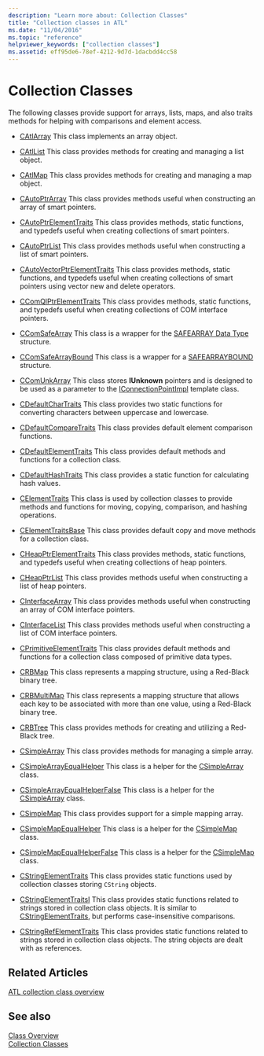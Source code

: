 ```yaml
---
description: "Learn more about: Collection Classes"
title: "Collection classes in ATL"
ms.date: "11/04/2016"
ms.topic: "reference"
helpviewer_keywords: ["collection classes"]
ms.assetid: eff95de6-78ef-4212-9d7d-1dacbdd4cc58
---
```

# Collection Classes

The following classes provide support for arrays, lists, maps, and also traits methods for helping with comparisons and element access.

- [CAtlArray](../atl/reference/catlarray-class.md) This class implements an array object.

- [CAtlList](../atl/reference/catllist-class.md) This class provides methods for creating and managing a list object.

- [CAtlMap](../atl/reference/catlmap-class.md) This class provides methods for creating and managing a map object.

- [CAutoPtrArray](../atl/reference/cautoptrarray-class.md) This class provides methods useful when constructing an array of smart pointers.

- [CAutoPtrElementTraits](../atl/reference/cautoptrelementtraits-class.md) This class provides methods, static functions, and typedefs useful when creating collections of smart pointers.

- [CAutoPtrList](../atl/reference/cautoptrlist-class.md) This class provides methods useful when constructing a list of smart pointers.

- [CAutoVectorPtrElementTraits](../atl/reference/cautovectorptrelementtraits-class.md) This class provides methods, static functions, and typedefs useful when creating collections of smart pointers using vector new and delete operators.

- [CComQIPtrElementTraits](../atl/reference/ccomqiptrelementtraits-class.md) This class provides methods, static functions, and typedefs useful when creating collections of COM interface pointers.

- [CComSafeArray](../atl/reference/ccomsafearray-class.md) This class is a wrapper for the [SAFEARRAY Data Type](/windows/win32/api/oaidl/ns-oaidl-safearray) structure.

- [CComSafeArrayBound](../atl/reference/ccomsafearraybound-class.md) This class is a wrapper for a [SAFEARRAYBOUND](/windows/win32/api/oaidl/ns-oaidl-safearraybound) structure.

- [CComUnkArray](../atl/reference/ccomunkarray-class.md) This class stores **IUnknown** pointers and is designed to be used as a parameter to the [IConnectionPointImpl](../atl/reference/iconnectionpointimpl-class.md) template class.

- [CDefaultCharTraits](../atl/reference/cdefaultchartraits-class.md) This class provides two static functions for converting characters between uppercase and lowercase.

- [CDefaultCompareTraits](../atl/reference/cdefaultcomparetraits-class.md) This class provides default element comparison functions.

- [CDefaultElementTraits](../atl/reference/cdefaultelementtraits-class.md) This class provides default methods and functions for a collection class.

- [CDefaultHashTraits](../atl/reference/cdefaulthashtraits-class.md) This class provides a static function for calculating hash values.

- [CElementTraits](../atl/reference/celementtraits-class.md) This class is used by collection classes to provide methods and functions for moving, copying, comparison, and hashing operations.

- [CElementTraitsBase](../atl/reference/celementtraitsbase-class.md) This class provides default copy and move methods for a collection class.

- [CHeapPtrElementTraits](../atl/reference/cheapptrelementtraits-class.md) This class provides methods, static functions, and typedefs useful when creating collections of heap pointers.

- [CHeapPtrList](../atl/reference/cheapptrlist-class.md) This class provides methods useful when constructing a list of heap pointers.

- [CInterfaceArray](../atl/reference/cinterfacearray-class.md) This class provides methods useful when constructing an array of COM interface pointers.

- [CInterfaceList](../atl/reference/cinterfacelist-class.md) This class provides methods useful when constructing a list of COM interface pointers.

- [CPrimitiveElementTraits](../atl/reference/cprimitiveelementtraits-class.md) This class provides default methods and functions for a collection class composed of primitive data types.

- [CRBMap](../atl/reference/crbmap-class.md) This class represents a mapping structure, using a Red-Black binary tree.

- [CRBMultiMap](../atl/reference/crbmultimap-class.md) This class represents a mapping structure that allows each key to be associated with more than one value, using a Red-Black binary tree.

- [CRBTree](../atl/reference/crbtree-class.md) This class provides methods for creating and utilizing a Red-Black tree.

- [CSimpleArray](../atl/reference/csimplearray-class.md) This class provides methods for managing a simple array.

- [CSimpleArrayEqualHelper](../atl/reference/csimplearrayequalhelper-class.md) This class is a helper for the [CSimpleArray](../atl/reference/csimplearray-class.md) class.

- [CSimpleArrayEqualHelperFalse](../atl/reference/csimplearrayequalhelperfalse-class.md) This class is a helper for the [CSimpleArray](../atl/reference/csimplearray-class.md) class.

- [CSimpleMap](../atl/reference/csimplemap-class.md) This class provides support for a simple mapping array.

- [CSimpleMapEqualHelper](../atl/reference/csimplemapequalhelper-class.md) This class is a helper for the [CSimpleMap](../atl/reference/csimplemap-class.md) class.

- [CSimpleMapEqualHelperFalse](../atl/reference/csimplemapequalhelperfalse-class.md) This class is a helper for the [CSimpleMap](../atl/reference/csimplemap-class.md) class.

- [CStringElementTraits](../atl/reference/cstringelementtraits-class.md) This class provides static functions used by collection classes storing `CString` objects.

- [CStringElementTraitsI](../atl/reference/cstringelementtraitsi-class.md) This class provides static functions related to strings stored in collection class objects. It is similar to [CStringElementTraits](../atl/reference/cstringelementtraits-class.md), but performs case-insensitive comparisons.

- [CStringRefElementTraits](../atl/reference/cstringrefelementtraits-class.md) This class provides static functions related to strings stored in collection class objects. The string objects are dealt with as references.

## Related Articles

[ATL collection class overview](../atl/atl-collection-classes.md)

## See also

[Class Overview](../atl/atl-class-overview.md)<br/>
[Collection Classes](../atl/atl-collection-classes.md)
